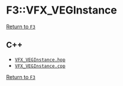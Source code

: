 # F3::VFX_VEGInstance

[Return to `F3`](/docs/F3.md)

## C++

- [`VFX_VEGInstance.hpp`](/c++/include/VFX_VEGInstance.hpp)
- [`VFX_VEGInstance.cpp`](/c++/source/VFX_VEGInstance.cpp)

[Return to `F3`](/docs/F3.md)
